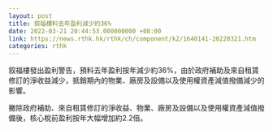 ```yaml
---
layout: post
title: 叙福樓料去年盈利減少約36%
date: 2022-03-21 20:44:53.000000000 +08:00
link: https://news.rthk.hk/rthk/ch/component/k2/1640141-20220321.htm
categories: rthk
---
```


叙福樓發出盈利警告，預料去年盈利按年減少約36%，由於政府補助及來自租賃修訂的淨收益減少，抵銷期內的物業、廠房及設備以及使用權資產減值撥備減少的影響。

撇除政府補助、來自租賃修訂的淨收益、物業、廠房及設備以及使用權資產減值撥備後，核心稅前盈利按年大幅增加約2.2倍。
